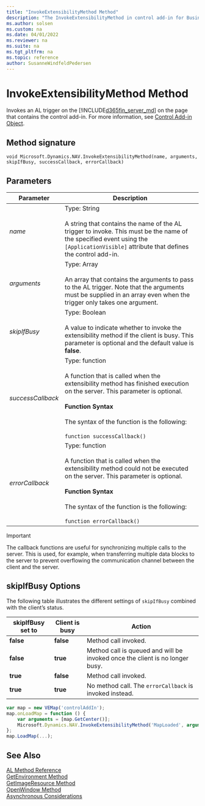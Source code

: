 ```yaml
---
title: "InvokeExtensibilityMethod Method"
description: "The InvokeExtensibilityMethod in control add-in for Business Central"
ms.author: solsen
ms.custom: na
ms.date: 04/01/2022
ms.reviewer: na
ms.suite: na
ms.tgt_pltfrm: na
ms.topic: reference
author: SusanneWindfeldPedersen
---
```


# InvokeExtensibilityMethod Method

Invokes an AL trigger on the [!INCLUDE[d365fin_server_md](../includes/d365fin_server_md.md)] on the page that contains the control add-in. For more information, see [Control Add-in Object](../devenv-control-addin-object.md).
  
## Method signature

`void Microsoft.Dynamics.NAV.InvokeExtensibilityMethod(name, arguments, skipIfBusy, successCallback, errorCallback)`  
  
## Parameters  
  
|Parameter|Description|  
|---------------|-----------------|  
|*name*|Type: String<br /><br /> A string that contains the name of the AL trigger to invoke. This must be the name of the specified event using the `[ApplicationVisible]` attribute that defines the control add-in.|  
|*arguments*|Type: Array<br /><br /> An array that contains the arguments to pass to the AL trigger. Note that the arguments must be supplied in an array even when the trigger only takes one argument.|  
|*skipIfBusy*|Type: Boolean<br /><br /> A value to indicate whether to invoke the extensibility method if the client is busy. This parameter is optional and the default value is **false**.|  
|*successCallback*|Type: function<br /><br /> A function that is called when the extensibility method has finished execution on the server. This parameter is optional.<br /><br /> **Function Syntax**<br /><br /> The syntax of the function is the following:<br /><br /> `function successCallback()`|  
|*errorCallback*|Type: function<br /><br /> A function that is called when the extensibility method could not be executed on the server. This parameter is optional.<br /><br /> **Function Syntax**<br /><br /> The syntax of the function is the following:<br /><br /> `function errorCallback()`|
  
> [!IMPORTANT]  
> The callback functions are useful for synchronizing multiple calls to the server. This is used, for example, when transferring multiple data blocks to the server to prevent overflowing the communication channel between the client and the server.  
 
## skipIfBusy Options

The following table illustrates the different settings of `skipIfBusy` combined with the client’s status.  
  
|skipIfBusy set to|Client is busy|Action|  
|-----------------|--------------|------------|  
|**false**|**false**|Method call invoked.|  
|**false**|**true**|Method call is queued and will be invoked once the client is no longer busy.|  
|**true**|**false**|Method call invoked.|  
|**true**|**true**|No method call. The `errorCallback` is invoked instead.|  

<!-- 
## Example  
For a detailed code example, see [Walkthrough: Creating and Using a Client Control Add-in](Walkthrough--Creating-and-Using-a-Client-Control-Add-in.md)  -->
  
```javascript
var map = new VEMap('controlAddIn');  
map.onLoadMap = function () {  
    var arguments = [map.GetCenter()];  
    Microsoft.Dynamics.NAV.InvokeExtensibilityMethod('MapLoaded', arguments);  
};  
map.LoadMap(...);  
```
## See Also

[AL Method Reference](../methods-auto/library.md)  
[GetEnvironment Method](devenv-getenvironment-method.md)   
[GetImageResource Method](devenv-getimageresource-method.md)  
[OpenWindow Method](devenv-openwindow-method.md)  
[Asynchronous Considerations](../devenv-control-addin-asynchronous-considerations.md)
